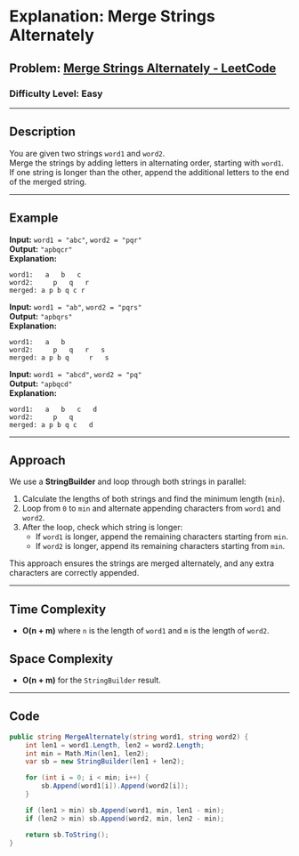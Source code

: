# **Explanation: Merge Strings Alternately**

## **Problem:** [Merge Strings Alternately - LeetCode](https://leetcode.com/problems/merge-strings-alternately/?envType=study-plan-v2&envId=leetcode-75)

### **Difficulty Level:** Easy

---

## **Description**  
You are given two strings `word1` and `word2`.  
Merge the strings by adding letters in alternating order, starting with `word1`.  
If one string is longer than the other, append the additional letters to the end of the merged string.

---

## **Example**

**Input:** `word1 = "abc"`, `word2 = "pqr"`  
**Output:** `"apbqcr"`  
**Explanation:**  
```
word1:   a   b   c  
word2:     p   q   r  
merged: a p b q c r
```

**Input:** `word1 = "ab"`, `word2 = "pqrs"`  
**Output:** `"apbqrs"`  
**Explanation:**  
```
word1:   a   b  
word2:     p   q   r   s  
merged: a p b q     r   s
```

**Input:** `word1 = "abcd"`, `word2 = "pq"`  
**Output:** `"apbqcd"`  
**Explanation:**  
```
word1:   a   b   c   d  
word2:     p   q  
merged: a p b q c   d
```

---

## **Approach**

We use a **StringBuilder** and loop through both strings in parallel:

1. Calculate the lengths of both strings and find the minimum length (`min`).
2. Loop from `0` to `min` and alternate appending characters from `word1` and `word2`.
3. After the loop, check which string is longer:
   - If `word1` is longer, append the remaining characters starting from `min`.
   - If `word2` is longer, append its remaining characters starting from `min`.

This approach ensures the strings are merged alternately, and any extra characters are correctly appended.

---

## **Time Complexity**
- **O(n + m)** where `n` is the length of `word1` and `m` is the length of `word2`.

## **Space Complexity**
- **O(n + m)** for the `StringBuilder` result.

---

## **Code**

```csharp
public string MergeAlternately(string word1, string word2) {
    int len1 = word1.Length, len2 = word2.Length;
    int min = Math.Min(len1, len2);
    var sb = new StringBuilder(len1 + len2);

    for (int i = 0; i < min; i++) {
        sb.Append(word1[i]).Append(word2[i]);
    }

    if (len1 > min) sb.Append(word1, min, len1 - min);
    if (len2 > min) sb.Append(word2, min, len2 - min);

    return sb.ToString();
}
```
